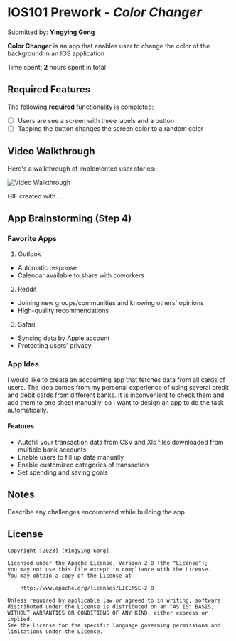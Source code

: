 # IOS101 Prework - *Color Changer*

Submitted by: **Yingying Gong**

**Color Changer** is an app that enables user to change the color of the background in an IOS application

Time spent: **2** hours spent in total

## Required Features

The following **required** functionality is completed:

- [ ] Users are see a screen with three labels and a button
- [ ] Tapping the button changes the screen color to a random color
 
## Video Walkthrough

Here's a walkthrough of implemented user stories:

<img src='http://i.imgur.com/link/to/your/gif/file.gif' title='Video Walkthrough' width='' alt='Video Walkthrough' />

<!-- Replace this with whatever GIF tool you used! -->
GIF created with ...  
<!-- Recommended tools:
[Kap](https://getkap.co/) for macOS
[ScreenToGif](https://www.screentogif.com/) for Windows
[peek](https://github.com/phw/peek) for Linux. -->

## App Brainstorming (Step 4)
### Favorite Apps
1. Outlook
 - Automatic response
 - Calendar available to share with coworkers
2. Reddit
 - Joining new groups/communities and knowing others' opinions
 - High-quality recommendations
3. Safari
 - Syncing data by Apple account
 - Protecting users' privacy

### App Idea
I would like to create an accounting app that fetches data from all cards of users. 
The idea comes from my personal experience of using several credit and debit cards from different banks.
It is inconvenient to check them and add them to one sheet manually, 
so I want to design an app to do the task automatically.
#### Features
- Autofill your transaction data from CSV and Xls files downloaded from multiple bank accounts.
- Enable users to fill up data manually
- Enable customized categories of transaction
- Set spending and saving goals

## Notes

Describe any challenges encountered while building the app.

## License

    Copyright [2023] [Yingying Gong]

    Licensed under the Apache License, Version 2.0 (the "License");
    you may not use this file except in compliance with the License.
    You may obtain a copy of the License at

        http://www.apache.org/licenses/LICENSE-2.0

    Unless required by applicable law or agreed to in writing, software
    distributed under the License is distributed on an "AS IS" BASIS,
    WITHOUT WARRANTIES OR CONDITIONS OF ANY KIND, either express or implied.
    See the License for the specific language governing permissions and
    limitations under the License.
